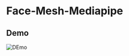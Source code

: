 # Face-Mesh-Mediapipe

## Demo

![DEmo](https://github.com/Pavankunchala/Face-Mesh-Mediapipe/blob/main/mediapipe.gif)
